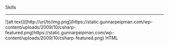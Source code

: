 <bold>Skills</bold>
<hr></hr>
![alt text]([http://url/to/img.png](https://static.gunnarpeipman.com/wp-content/uploads/2009/10/csharp-featured.png)https://static.gunnarpeipman.com/wp-content/uploads/2009/10/csharp-featured.png)
HTML
